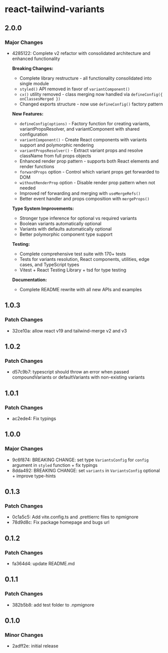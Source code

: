 # react-tailwind-variants

## 2.0.0

### Major Changes

- 4285122: Complete v2 refactor with consolidated architecture and enhanced functionality

  **Breaking Changes:**

  - Complete library restructure - all functionality consolidated into single module
  - `styled()` API removed in favor of `variantComponent()`
  - `cx()` utility removed - class merging now handled via `defineConfig({ onClassesMerged })`
  - Changed exports structure - now use `defineConfig()` factory pattern

  **New Features:**

  - `defineConfig(options)` - Factory function for creating variants, variantPropsResolver, and variantComponent with shared configuration
  - `variantComponent()` - Create React components with variants support and polymorphic rendering
  - `variantPropsResolver()` - Extract variant props and resolve className from full props objects
  - Enhanced render prop pattern - supports both React elements and render functions
  - `forwardProps` option - Control which variant props get forwarded to DOM
  - `withoutRenderProp` option - Disable render prop pattern when not needed
  - Improved ref forwarding and merging with `useMergeRefs()`
  - Better event handler and props composition with `mergeProps()`

  **Type System Improvements:**

  - Stronger type inference for optional vs required variants
  - Boolean variants automatically optional
  - Variants with defaults automatically optional
  - Better polymorphic component type support

  **Testing:**

  - Complete comprehensive test suite with 170+ tests
  - Tests for variants resolution, React components, utilities, edge cases, and TypeScript types
  - Vitest + React Testing Library + tsd for type testing

  **Documentation:**

  - Complete README rewrite with all new APIs and examples

## 1.0.3

### Patch Changes

- 32ce10a: allow react v19 and tailwind-merge v2 and v3

## 1.0.2

### Patch Changes

- d57c9b7: typescript should throw an error when passed compoundVariants or defaultVariants with non-existing variants

## 1.0.1

### Patch Changes

- ac2ede4: Fix typings

## 1.0.0

### Major Changes

- 9c6f874: BREAKING CHANGE: set type `VariantsConfig` for `config` argument in `styled` function + fix typings
- 8dda492: BREAKING CHANGE: set `variants` in `VariantsConfig` optional + improve type-hints

## 0.1.3

### Patch Changes

- 0c1a5c5: Add vite.config.ts and .prettierrc files to npmignore
- 78d9d8c: Fix package homepage and bugs url

## 0.1.2

### Patch Changes

- fa364d4: update README.md

## 0.1.1

### Patch Changes

- 382b5b8: add test folder to .npmignore

## 0.1.0

### Minor Changes

- 2adff2e: initial release
